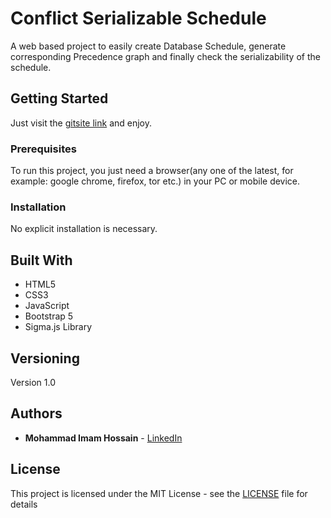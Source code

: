 # Conflict Serializable Schedule

A web based project to easily create Database Schedule, generate corresponding Precedence graph and finally check the serializability of the schedule.

## Getting Started

Just visit the [gitsite link](https://devimam.github.io/dbtxn/) and enjoy.

### Prerequisites

To run this project, you just need a browser(any one of the latest, for example: google chrome, firefox, tor etc.) in your PC or mobile device.

### Installation

No explicit installation is necessary.

## Built With

* HTML5
* CSS3
* JavaScript
* Bootstrap 5
* Sigma.js Library

## Versioning

Version 1.0

## Authors

* **Mohammad Imam Hossain** - [LinkedIn](https://www.linkedin.com/in/mohammad-imam-hossain/)

## License

This project is licensed under the MIT License - see the [LICENSE](LICENSE) file for details
